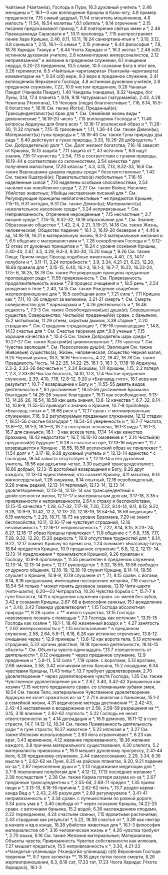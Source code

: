 Чайтанья (Чаитанйа),
	Господь 
		в Пури, 16.3
		духовный учитель *, 2.46 
		женщины и *, 16.1—3 
		как
			воплощение Кришны в Кали-югу, 4.8
			пример преданности, 7.15 
			самый щедрый, 11.54 
			спаситель мошенников, 4.8 
		милость *, 11.54, 18.54 
		молитвы *,6.1 
		обитель *, 8.14 
		отречение *, 2.15
		писания предсказывают приход *, 4.8 
		повторение святых имен и *, 2.46 
		Пракашананда Сарасвати и *, 10.11 
		проповедь *, 7.15
		распространяет пение Харе Кришна, 2.46, 8.11, 10.11, 16.24 
		санкиртана-ягья и *, 3.10, 3.12, 4.8 
		санньяса *, 2.15, 16.1—3 
		семья *, 2.15
		ученики *, 6.44 
		философия *, 7.8, 18.78 
		Харидас Тхакур и *, 6.44 
		Чхота Харидас и *, 16.3 
		экстаз *, 2.46 
	о(б)
		истинном духовном учителе, 2.8 
		комментариях имперсоналистов, 2.12 
		непривязанное™ и желании в преданном служении, 6.1 
		очищении сердца, 6.20-23 
		преданном, 10.5 
		славе, 10.5
		сознании Бога в этот век, 3.26 
		терпимости, 8.5
«Чайтанья-чаритамрита» (Чаитанйа-чаритамрта) 
	комментарии на *, 9.34 
	о(б)
		вере, 9.3
		вере в преданное служение, 2.41 
		воплощениях Верховного Господа, 4.8
		истинном духовном учителе, 2.8 
		преданном служении, 7.22, 10.9 
		чистом преданном, 9.28 
Чанакья Пандит (Чанакйа Пандит), 1.40
Чандалы (чандалы), 9.32 
Чандра, бог Луны, 3.14, 17.4 
	планета *, 8.16, 9.18 
Чатурмасья (чатурмаейа), 2.43, 4.28 
Чекитана (Чекитана), 1.5 
Человек (люди)
	благочестивые *, 7.16, 8.14, 16.5-6 
	богатство *, 16.16
		См. также Йог(и); Преданный(е); Трансценденталист(ы)
	брак для *.
		См. Семейная жизнь
	виды *
		демонические *, 16.19-20 
		число *, 7.15
	воплощения Господа и *, 11.48 
	вопросы Арджуны для блага всех *, 10.16-17
	вселенский образ и *, 11.26-30, 11.32
	глупые *, 7.15-15 
	греховные *, 1.11, 1.36-44
		См. также Демон(ы); Материалист(ы)
	гуны природы и *, 18.19-40 
		См. также Гуны природы 
	два вида *, 6.40
	действуют в гунах природы, 3.33, 18.26-28
	добродетель *.
		См. Добродетель(и)
	долг *.
		См. Долг
	желают богатства, 7.16-16
	зависят от Кришны, 15.13
	защита *, 7.11
	защита от *, 4.1
	источник *, 9.8
	ищут знания, 7.16-17
	качества *, 2.54, 7.15
		в соответствии с гунами природы, 18.19-44
		в соответствии со склонностями, 2.54
	качества * для получения милостыни, 17.20
	классы *, 4.3, 4.15, 7.13, 9.32-33, 16.6 
		См. также Варнашрама-дхарма
	лидеры среди *
		безответственные *, 1.42 
		См. также Кшатрий(и); Правительство(а)
	любопытные *, 7.16-16 
	наделенные силой *, 7.10 
	наделены особыми способностями, 2.54
	насилие как неизбежное среди *, 2.27 
		См. также Война; Насилие; Убийство животных; Убийцы 
	наставления писаний для *.
		См. Регулирующие принципы 
	неблагочестивые * не предаются Кришне, 7.15-15, 9.31 
	негодяи, 9.31
		См. также Демон(ы); Материалист(ы)
	нежелательное население среди *, 3.24
	непривязанные *.
		См. Непривязанность; Отречение
	нерожденные *, 7.15 
	несчастные *, 2.7 
	низшие среди *, 7.15-15, 9.32-32, 16.19
	образование для *.
		См. Знание; Образование
	общество *, 1.42, 2.4, 2.21, 3.19-21, 14.16
		См. также Жизнь, человеческая; Общество
	падение *, 16.1-3, 16.19-20 
		безверие и *, 4.40 
		в ад, 14.18-18, 16.21
		в материальную жизнь, 9.3-3 
		материальные желания и *, 6.5 
		общение с материалистами и *, 7.28
		оскорбления Господа и *, 9.12-12 
		отказ от духовных принципов и *, 16.24
		с уровня сознания Кришны, 2.40-40, 2.67, 3.5, 4.29, 9.3-3, 9.30-30, 15.20 
	пища *, 9.26
		См. также Пища; Прием пищи; Прасад
	подобные животным, 4.40, 7.3, 14.17 
	полубоги и *, 3.11-11, 3.24 
	потребности *, 3.9, 3.34, 4.21-21, 6.23, 12.20, 18.66
	правила для *, 3.15-15, 6.40, 16.1-3, 16.1-3, 16.7-7, 16.22, 16.23-24, 17.5- 6, 18.25, 18.78 
		См. также Регулирующие принципы
	преданные проповедуют ради *, 11.55
	привязанность *.
		См. Привязанность
	продолжительность жизни *,7.9 
	процесс очищения и *, 18.5 
	речь *, 2.54
	рождение в теле *, 2.40, 14.15 
		См. также Рождение
	свадебное жертвоприношение для *, 18.5
	свободная воля *, 7.21 
	сила *, 7.11
		Кришна как *, 7.11, 10-36
	следуют за великими, 3.21-21 
	смерть *.
		См. Смерть
	совершенство для * 
		варнашрама и *, 4.26 
		деятельность и *, 18.46 
		редкость *, 7.3-3 
		См. также Освобожденная(ые) душа(и); Совершенные существа; Совершенство; Чистый(е) преданный(е)
	сравн. с
		баньяном, 15.2 
		мотыльком, 11.29 
		огнем, скрытым дымом, 3.38 
	старые *, 2.20 
	страдания *.
		См. Страдания
	страдающие *, 7.16-16 
	сумасшедшие *, 14.8, 14.13 
	счастье для *.
		См. Счастье
	творение для *,9.8 
	ученые *, 7.15
	хорошие качества в *, 10.4-5 
		См. также Добродетель
	царь среди *, 10.27-27 
		См. также Кшатрий(и)
	цивилизованные *, 7.15 
	чувства *. 
		См. Чувства
	эволюция *.
		См. Переселение душ(и); Эволюция
	См. также Живое(ые) существо(а); Жизнь, человеческая; Общество
Черная магия, 9.25 
Черный рынок, 16.3, 16.16 
Честность, 4.22, 18.42, 18.78 
	См. также Правдивость
Честь, 14.22-25, 14.22-25, 16.1-3, 16.1-3, 17.18-18 
	Арджуны, 2.3-3, 2.33-36 
	бесчестье и *, 2.34 
	Бхишмы, 1.11 
	Кришны, 1.15, 2.2 
	потеря *, 2.3, 2.33-36 
Чистая благость, 14.10, 17.3, 17.4 
Чистое преданное служение, 2.39, 4.10, 7.16, 12.8-12, 9.20 
	в «Бхагавад-гите», 18.1 
	вера как результат *, 10.7-7 
	возвращение к Богу и *, 11.55-55 
	девять видов деятельности в *, 9.1 
	достижение *, 18.51-56 
	достижение Брахмана благодаря *, 14.26-26 
	знание благодаря *, 15.11 
	как освобождение, 9.13-13, 14.26-26, 18.54, 18.58
	как цель знания, 13.8-12 
	качества *, 6.7-32, 8.14-14, 10.9-9, 11.55-55
	приводит к знанию о Кришне, 10.7-8 
	проповедь «Бхагавад-гиты» и *, 18.68 
	риск в *, 12.17 
	сравн. с
		мотивированным служением, 7.16, 9.2
		регулируемым преданным служением, 12.12 
	стадии *, 18.51-56 
	счастье благодаря *, 18.54-54 
	уверенность и *, 10.7-7 
Чистота, 13.8—12, 16.1-3, 16.1—3, 16.7 
	в поступках человека, 16.1-3 
	виды *, 16.1-3, 16.7 
	для санньяси, 16.1—3
	как аскеза тела, 17,14-14 
	как качество брахмана, 18.42 
	недостаток *, 16.7, 16.10-10 
	омовение и *, 2.14 
Чистый(е) преданный(е) 
	будущее *, 9.28 
	в счастье и горе, 12.13-16 
	видение *, 11.7
	возвращается к Кришне , 18.55, 18.56 
	вселенский образ не привлекает *, 11.54
	долг и *, 3.17-18, 9.28 
	духовный учитель и *, 12.13-14 
	единство * с Господом, 18.54 
	зависть отсутствует в *, 12.13-14 
	и его духовный учитель, 18.56 
	как
		адхъятма-четас, 3.30 
		высший трансценденталист, 18.66 
		добрый, 12.13-15 
		достойный возвращения к Богу, 9.26
		друг каждого, 12.13-14 
		единственный, кто сознает Кришну, 4.11 
		махатма, 9.13 
		мягкосердечный, 1.28 
		нишкама, 8.14 
		опытный, 12.16 
		освобожденный, 9.28 
		очень редкий, 12.13-14 
		терпимый, 12.13-14, 12.13-14 
		удовлетворенный, 12.13-14, 12.13- 14
	как трансцендентный
		к двойственности жизни, 12.17-17 
		к материальным долгам, 3.17-18, 3.35
		к привязанности и непривязанности, 2.64
		к страху и беспокойствам, 12.15-15
	качества *, 1.28, 6.7-32, 7.17-18, 7.20, 7.22, 8.14-14, 9.11, 9.13, 9.22, 9.28, 10.9-9, 10.42, 12.2, 12.13- 20, 12.18-19, 18.54-54, 18.56
	медитация *, 6.19 
	милость *, 2.29, 18.71, 18.73 
	на уровне Брахмана, 7.29 
	не знают беспокойства, 10.11, 12.16-17
	не чувствует страданий, 12.16 
	независимость *, 12.16-17 
	непривязанность *, 7.22, 8.14, 8.15, 8.23- 24, 8.27, 12.16-17 
	образ Кришны привлекает *, 11.8 
	общение с *, 6.8, 7.16, 7.17, 7.28, 9.32, 12.20, 15.20 
		редкость *, 10.9
	отсутствие трудностей для *, 8.14, 9.22, 12.17
	помнит Кришну во время сна, 1.24 
	понимает «Бхагавад-гиту», 18.64 
	предается Кришне, 10.9 
	преданное служение *, 6.8, 12.2, 12.13- 14, 12.13-14
	предложения * принимаются Кришной, 9.26
	привязан к Господу, 10.9-9 
	проповедь *, 11.55 
	решителен в преданном служении, 12.13-14, 12.13-14 
	риск *, 12.17
	руководство *, 9.32, 18.55, 18.56 
	свободен от дурного общения, 12.18-19, 12.18-19 
	служит Кришне, 8.14-14, 18.56 
	слушает о Кришне, 10.9-9, 10.19 
	слушание от *, 7.1, 8.15 
	сравн. с
		йогами, 8.14, 8.16 
		преданными, имеющими посторонние желания, 7.16 
	счастье *, 18.54-54 
	только * может понять духовное знание, 13.19
Чити-шакти (чити-шакти), 6.20—23
Читраратха, 10.26
Чувства
	борьба с *, 15.7-7 
	в гуне благости, 14.11 
	в преданном служении сравн. со змеей без зубов, 3.42 
	в сознании Кришны, 2.67-68 
	в философии санкхьи, 15.1 
	вожделение и *, 3.40, 3.42 
	Говинда удовлетворяет *, 1.15 
	Господа
		абсолютная природа **, 9.26 
		сравн. с ** живого существа, 13.15 
	Господа невозможно познать с помощью *, 7.3
	Господь как источник *, 13.15-15 
	Господь как хозяин *, 18.1-1, 18.46 
	жизненный воздух и *, 4.27 
	занятость *, 2.62 
	имперсоналисты о *, 1.15
	использование * в преданном служении, 2.58, 2.64, 5.8-11, 6.18, 6.26
		как истинное отречение, 13.8-12 
		очищение через *, 12.9 
		примеры *, 13.8-12 
	как
		ворота тела, 5.13 
		источник страданий, 5.22 
		органы действия, 18.18 
		причина деятельности, 18.14-15 
	объекты *.
		См. Объекты чувств
	одиннадцать *,13.7 
	отрешенность от деятельности *, 8.12 
	очищение * через преданное служение, 12.9
	преданные и *, 5.8-11, 5.13 
	сила *, 7.19 
	сравн. с
		воротами, 5.13 
		врагами, 2.68 
		змеями, 2.58, 3.42 
		кончиками веток баньяна, 15.2 
		лошадьми, 6.34 
		чувствами Кришны, 11.43 
	типы *, 13.7
	требуют удовлетворения, 2.70 
	удовлетворение *
		через удовлетворение чувств Господа, 1.35
		См. также Чувственное удовлетворение
	ум и *, 2.67, 3.40, 3.42-42 
	Хришикеша как хозяин *,1.15 
	чистого преданного сравн. со сломанными зубами змеи, 18.54 
	См. также Тело, материальное
Чувственное удовлетворение 
	Арджуна не хочет сражаться из-за *, 2.71
	в аналогии с баньяном, 15.1-2 
	в семейной жизни, 4.31 
	ведические
		методы достижения **, 2.42-43, 2.42-43
		наставления о воздержании от 2.58, 2.59-59 
		разрешения на **, 3.15, 3.16 
	влияние *, 2.62-62 
	глупость *, 5.22
	Господь не несет ответственности за *, 4.14
	деградация и *, 16.9 
	демонов, 16.11-12
		в гуне страсти, 14.7, 14.12-12, 18.34
		См. также Привязанность
	деятельность ради * в гуне страсти, 18.27 
	животное *, 5.22 
	иллюзия и *, 3.27
		См. также Иллюзия
	использование *, 2.63 
	йога ограничивает *, 6.23 
	как
		враг, 3.43 
		временное, 4.12 
		жевание пережеванного, 18.36 
		желание каждого, 3.8 
		причина материального существования, 4.30 
		слепота, 5.2
	материалисты привязаны к *, 16.9 
	мешает
		духовному прогрессу, 2.41-44 
		йоге, 6.36
		преданному служению, 2.44 
		самоосознанию, 2.29, 3.34, 6.36
	мысли о *, 2.62-62 
	на Луне, 8.25
	на райских планетах, 9.20, 9.21 
	падение из-за *, 2.67 
	переселение души и *, 2.13 
	подражание медитации для *, 3.7-8 
	поклонение полубогам для *, 4.12-12, 17.13 
	последнее желание *, 2.39 
	последствия *, 2.38 
		См. также Карма
	потеря разума из-за *, 2.67 
	преданные трансцендентны к *, 2.55-64, 2.68-71 
	предел *, 1.35 
	прием пищи и *, 3.13-13, 6.16-16
	причина *, 2.62-62 
	пять *, 13.7
	раздел карма-канда Вед о *, 2.43, 2.45
	разум для *, 2.69 
	регулируемое *, 3.41-41 
		непривязанность к *, 3.34 
		сравн. с путешествием по ровной дороге, 3.34 
	роль ума в *, 3.40 
	свобода от * через сознание Кришны, 14.22-25
	сравн. с
		веточками баньяна, 15.2 
		водой, 6.36
		наслаждением плодами, 2.22 
		перееданием, 4.24 
		счастьем свиньи, 7.15 
		ядовитыми растениями, 2.43 
	страдания как результат *, 5.22, 18.38
	счастье от *, 3.39
		как нектар в начале и яд в конце, 18.38
	убийство животных для *, 16.1-3 
	философия материалистов об *, 3.16
	человеческая жизнь и *, 4.26 
	чувства требуют *, 2.70 
	языка, 6.16
	См. также Желания материальные; Материализм; Объекты чувств; Привязанность
Чувство собственности как иллюзия, 7.27 
	мешает предаться, 15.5 
	непривязанность к *, 3.30, 4.21-23
«Чхандогья-упанишад» (Чхандогйа-упанишад) о(б)
	Верховном Господе
		творении **, 9.7 
		трех аспектах **, 15.18 
	двух путях после смерти, 8.26 
	жертвоприношении, 8.3, 8.16 
	сат, 17.23 
	тат, 17.23
Чхота Харидас (Чхота Харидаса), 16.1-3